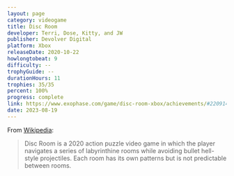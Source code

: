 ```yaml
---
layout: page
category: videogame
title: Disc Room
developer: Terri, Dose, Kitty, and JW
publisher: Devolver Digital
platform: Xbox
releaseDate: 2020-10-22
howlongtobeat: 9
difficulty: --
trophyGuide: --
durationHours: 11
trophies: 35/35
percent: 100%
progress: complete
link: https://www.exophase.com/game/disc-room-xbox/achievements/#2209141
date: 2023-08-19
---
```


From [Wikipedia](https://en.wikipedia.org/wiki/Disc_Room):

> Disc Room is a 2020 action puzzle video game in which the player navigates a series of labyrinthine rooms while avoiding bullet hell-style projectiles. Each room has its own patterns but is not predictable between rooms.
